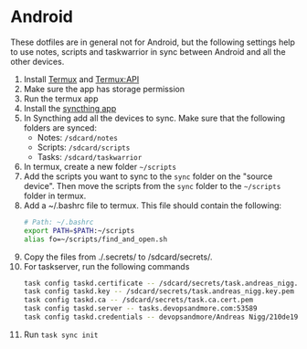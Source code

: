 # Android

These dotfiles are in general not for Android, but the following settings help to use notes, scripts
and taskwarrior in sync between Android and all the other devices.

1. Install [Termux](https://termux.com/) and [Termux:API](https://play.google.com/store/apps/details?id=com.termux)
2. Make sure the app has storage permission
3. Run the termux app
4. Install the [syncthing app](https://play.google.com/store/search?q=syncthing)
5. In Syncthing add all the devices to sync. Make sure that the following folders are synced:
   - Notes: `/sdcard/notes`
   - Scripts: `/sdcard/scripts`
   - Tasks: `/sdcard/taskwarrior`
6. In termux, create a new folder `~/scripts`
7. Add the scripts you want to sync to the `sync` folder on the "source device". Then move the
   scripts from the `sync` folder to the `~/scripts` folder in termux.
8. Add a ~/.bashrc file to termux. This file should contain the following:
   ```bash
   # Path: ~/.bashrc
   export PATH=$PATH:~/scripts
   alias fo=~/scripts/find_and_open.sh
   ```
9. Copy the files from ./.secrets/ to /sdcard/secrets/.
10. For taskserver, run the following commands
    ```bash
    task config taskd.certificate -- /sdcard/secrets/task.andreas_nigg.cert.pem
    task config taskd.key -- /sdcard/secrets/task.andreas_nigg.key.pem
    task config taskd.ca -- /sdcard/secrets/task.ca.cert.pem
    task config taskd.server -- tasks.devopsandmore.com:53589
    task config taskd.credentials -- devopsandmore/Andreas Nigg/210de195-3cf3-4b91-b18d-e54450048630
    ```
11. Run `task sync init`
